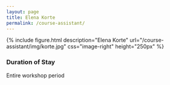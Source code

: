 ```yaml
---
layout: page
title: Elena Korte
permalink: /course-assistant/
---
```

{% include figure.html description="Elena Korte" url="/course-assistant/img/korte.jpg" css="image-right" height="250px" %}


### Duration of Stay

Entire workshop period

